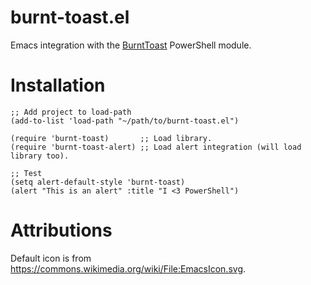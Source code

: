 # burnt-toast.el
Emacs integration with the [BurntToast](https://github.com/Windos/BurntToast) PowerShell module.

# Installation

```elisp
;; Add project to load-path
(add-to-list 'load-path "~/path/to/burnt-toast.el")

(require 'burnt-toast)       ;; Load library.
(require 'burnt-toast-alert) ;; Load alert integration (will load library too).

;; Test
(setq alert-default-style 'burnt-toast)
(alert "This is an alert" :title "I <3 PowerShell")
```

# Attributions

Default icon is from https://commons.wikimedia.org/wiki/File:EmacsIcon.svg.
